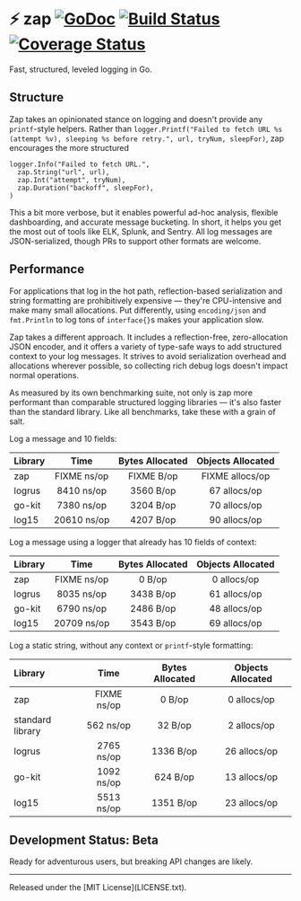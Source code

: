 # :zap: zap [![GoDoc][doc-img]][doc] [![Build Status][ci-img]][ci] [![Coverage Status][cov-img]][cov]

Fast, structured, leveled logging in Go.

## Structure

Zap takes an opinionated stance on logging and doesn't provide any
`printf`-style helpers. Rather than `logger.Printf("Failed to fetch URL %s
(attempt %v), sleeping %s before retry.", url, tryNum, sleepFor)`, zap
encourages the more structured

```
logger.Info("Failed to fetch URL.",
  zap.String("url", url),
  zap.Int("attempt", tryNum),
  zap.Duration("backoff", sleepFor),
)
```

This a bit more verbose, but it enables powerful ad-hoc analysis, flexible
dashboarding, and accurate message bucketing. In short, it helps you get the
most out of tools like ELK, Splunk, and Sentry. All log messages are
JSON-serialized, though PRs to support other formats are welcome.

## Performance

For applications that log in the hot path, reflection-based serialization and
string formatting are prohibitively expensive &mdash; they're CPU-intensive and
make many small allocations. Put differently, using `encoding/json` and
`fmt.Println` to log tons of `interface{}`s makes your application slow.

Zap takes a different approach. It includes a reflection-free, zero-allocation
JSON encoder, and it offers a variety of type-safe ways to add structured
context to your log messages. It strives to avoid serialization overhead and
allocations wherever possible, so collecting rich debug logs doesn't impact
normal operations.

As measured by its own benchmarking suite, not only is zap more performant
than comparable structured logging libraries &mdash; it's also faster than the
standard library. Like all benchmarks, take these with a grain of salt.

Log a message and 10 fields:

| Library | Time | Bytes Allocated | Objects Allocated |
| :--- | :---: | :---: | :---: |
| zap | FIXME ns/op | FIXME B/op | FIXME allocs/op |
| logrus | 8410 ns/op | 3560 B/op | 67 allocs/op |
| go-kit | 7380 ns/op | 3204 B/op | 70 allocs/op |
| log15 | 20610 ns/op | 4207 B/op | 90 allocs/op |

Log a message using a logger that already has 10 fields of context:

| Library | Time | Bytes Allocated | Objects Allocated |
| :--- | :---: | :---: | :---: |
| zap | FIXME ns/op | 0 B/op | 0 allocs/op |
| logrus | 8035 ns/op | 3438 B/op | 61 allocs/op |
| go-kit | 6790 ns/op | 2486 B/op | 48 allocs/op |
| log15 | 20709 ns/op | 3543 B/op | 69 allocs/op |

Log a static string, without any context or `printf`-style formatting:

| Library | Time | Bytes Allocated | Objects Allocated |
| :--- | :---: | :---: | :---: |
| zap | FIXME ns/op | 0 B/op | 0 allocs/op |
| standard library | 562 ns/op | 32 B/op | 2 allocs/op |
| logrus | 2765 ns/op | 1336 B/op | 26 allocs/op |
| go-kit | 1092 ns/op | 624 B/op | 13 allocs/op |
| log15 | 5513 ns/op | 1351 B/op | 23 allocs/op |

## Development Status: Beta
Ready for adventurous users, but breaking API changes are likely.

<hr>
Released under the [MIT License](LICENSE.txt).

[doc-img]: https://godoc.org/github.com/uber-common/zap?status.svg
[doc]: https://godoc.org/github.com/uber-common/zap
[ci-img]: https://travis-ci.org/uber-common/zap.svg?branch=master
[ci]: https://travis-ci.org/uber-common/zap
[cov-img]: https://coveralls.io/repos/github/uber-common/zap/badge.svg?branch=master
[cov]: https://coveralls.io/github/uber-common/zap?branch=master
